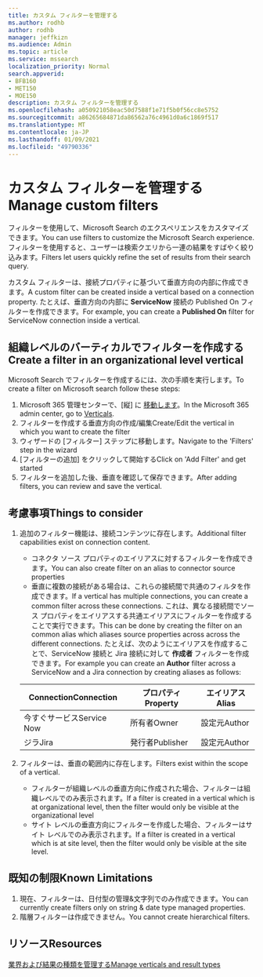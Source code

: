```yaml
---
title: カスタム フィルターを管理する
ms.author: rodhb
author: rodhb
manager: jeffkizn
ms.audience: Admin
ms.topic: article
ms.service: mssearch
localization_priority: Normal
search.appverid:
- BFB160
- MET150
- MOE150
description: カスタム フィルターを管理する
ms.openlocfilehash: a050921058eac50d7588f1e71f5b0f56cc8e5752
ms.sourcegitcommit: a86265684871da86562a76c4961d0a6c1869f517
ms.translationtype: MT
ms.contentlocale: ja-JP
ms.lasthandoff: 01/09/2021
ms.locfileid: "49790336"
---
```

# <a name="manage-custom-filters"></a><span data-ttu-id="edaea-103">カスタム フィルターを管理する</span><span class="sxs-lookup"><span data-stu-id="edaea-103">Manage custom filters</span></span>

<span data-ttu-id="edaea-104">フィルターを使用して、Microsoft Search のエクスペリエンスをカスタマイズできます。</span><span class="sxs-lookup"><span data-stu-id="edaea-104">You can use filters to customize the Microsoft Search experience.</span></span> <span data-ttu-id="edaea-105">フィルターを使用すると、ユーザーは検索クエリから一連の結果をすばやく絞り込みます。</span><span class="sxs-lookup"><span data-stu-id="edaea-105">Filters let users quickly refine the set of results from their search query.</span></span>

<span data-ttu-id="edaea-106">カスタム フィルターは、接続プロパティに基づいて垂直方向の内部に作成できます。</span><span class="sxs-lookup"><span data-stu-id="edaea-106">A custom filter can be created inside a vertical based on a connection property.</span></span> <span data-ttu-id="edaea-107">たとえば、垂直方向の内部に **ServiceNow** 接続の Published On フィルターを作成できます。</span><span class="sxs-lookup"><span data-stu-id="edaea-107">For example, you can create a **Published On** filter for ServiceNow connection inside a vertical.</span></span>

## <a name="create-a-filter-in-an-organizational-level-vertical"></a><span data-ttu-id="edaea-108">組織レベルのバーティカルでフィルターを作成する</span><span class="sxs-lookup"><span data-stu-id="edaea-108">Create a filter in an organizational level vertical</span></span>

<span data-ttu-id="edaea-109">Microsoft Search でフィルターを作成するには、次の手順を実行します。</span><span class="sxs-lookup"><span data-stu-id="edaea-109">To create a filter on Microsoft search follow these steps:</span></span>

1. <span data-ttu-id="edaea-110">Microsoft 365 管理センターで、[縦] に [移動します](https://admin.microsoft.com/Adminportal/Home#/MicrosoftSearch/verticals)。</span><span class="sxs-lookup"><span data-stu-id="edaea-110">In the Microsoft 365 admin center, go to [Verticals](https://admin.microsoft.com/Adminportal/Home#/MicrosoftSearch/verticals).</span></span>
1. <span data-ttu-id="edaea-111">フィルターを作成する垂直方向の作成/編集</span><span class="sxs-lookup"><span data-stu-id="edaea-111">Create/Edit the vertical in which you want to create the filter</span></span>
1. <span data-ttu-id="edaea-112">ウィザードの [フィルター] ステップに移動します。</span><span class="sxs-lookup"><span data-stu-id="edaea-112">Navigate to the 'Filters' step in the wizard</span></span>
1. <span data-ttu-id="edaea-113">[フィルターの追加] をクリックして開始する</span><span class="sxs-lookup"><span data-stu-id="edaea-113">Click on 'Add Filter' and get started</span></span>
1. <span data-ttu-id="edaea-114">フィルターを追加した後、垂直を確認して保存できます。</span><span class="sxs-lookup"><span data-stu-id="edaea-114">After adding filters, you can review and save the vertical.</span></span>

## <a name="things-to-consider"></a><span data-ttu-id="edaea-115">考慮事項</span><span class="sxs-lookup"><span data-stu-id="edaea-115">Things to consider</span></span>

1. <span data-ttu-id="edaea-116">追加のフィルター機能は、接続コンテンツに存在します。</span><span class="sxs-lookup"><span data-stu-id="edaea-116">Additional filter capabilities exist on connection content.</span></span>

    - <span data-ttu-id="edaea-117">コネクタ ソース プロパティのエイリアスに対するフィルターを作成できます。</span><span class="sxs-lookup"><span data-stu-id="edaea-117">You can also create filter on an alias to connector source properties</span></span>
    - <span data-ttu-id="edaea-118">垂直に複数の接続がある場合は、これらの接続間で共通のフィルタを作成できます。</span><span class="sxs-lookup"><span data-stu-id="edaea-118">If a vertical has multiple connections, you can create a common filter across these connections.</span></span> <span data-ttu-id="edaea-119">これは、異なる接続間でソース プロパティをエイリアスする共通エイリアスにフィルターを作成することで実行できます。</span><span class="sxs-lookup"><span data-stu-id="edaea-119">This can be done by creating the filter on an common alias which aliases source properties across across the different connections.</span></span> <span data-ttu-id="edaea-120">たとえば、次のようにエイリアスを作成することで、ServiceNow 接続と Jira 接続に対して **作成者** フィルターを作成できます。</span><span class="sxs-lookup"><span data-stu-id="edaea-120">For example you can create an **Author** filter across a ServiceNow and a Jira connection by creating aliases as follows:</span></span>

    | <span data-ttu-id="edaea-121">Connection</span><span class="sxs-lookup"><span data-stu-id="edaea-121">Connection</span></span> | <span data-ttu-id="edaea-122">プロパティ</span><span class="sxs-lookup"><span data-stu-id="edaea-122">Property</span></span> | <span data-ttu-id="edaea-123">エイリアス</span><span class="sxs-lookup"><span data-stu-id="edaea-123">Alias</span></span> |
    | --- | --- | --- |
    | <span data-ttu-id="edaea-124">今すぐサービス</span><span class="sxs-lookup"><span data-stu-id="edaea-124">Service Now</span></span> | <span data-ttu-id="edaea-125">所有者</span><span class="sxs-lookup"><span data-stu-id="edaea-125">Owner</span></span> | <span data-ttu-id="edaea-126">設定元</span><span class="sxs-lookup"><span data-stu-id="edaea-126">Author</span></span> |
    | <span data-ttu-id="edaea-127">ジラ</span><span class="sxs-lookup"><span data-stu-id="edaea-127">Jira</span></span> | <span data-ttu-id="edaea-128">発行者</span><span class="sxs-lookup"><span data-stu-id="edaea-128">Publisher</span></span> | <span data-ttu-id="edaea-129">設定元</span><span class="sxs-lookup"><span data-stu-id="edaea-129">Author</span></span> |

1. <span data-ttu-id="edaea-130">フィルターは、垂直の範囲内に存在します。</span><span class="sxs-lookup"><span data-stu-id="edaea-130">Filters exist within the scope of a vertical.</span></span>

    - <span data-ttu-id="edaea-131">フィルターが組織レベルの垂直方向に作成された場合、フィルターは組織レベルでのみ表示されます。</span><span class="sxs-lookup"><span data-stu-id="edaea-131">If a filter is created in a vertical which is at organizational level, then the filter would only be visible at the organizational level</span></span>
    - <span data-ttu-id="edaea-132">サイト レベルの垂直方向にフィルターを作成した場合、フィルターはサイト レベルでのみ表示されます。</span><span class="sxs-lookup"><span data-stu-id="edaea-132">If a filter is created in a vertical which is at site level, then the filter would only be visible at the site level.</span></span>

## <a name="known-limitations"></a><span data-ttu-id="edaea-133">既知の制限</span><span class="sxs-lookup"><span data-stu-id="edaea-133">Known Limitations</span></span>

1. <span data-ttu-id="edaea-134">現在、フィルターは、日付型の管理&文字列でのみ作成できます。</span><span class="sxs-lookup"><span data-stu-id="edaea-134">You can currently create filters only on string & date type managed properties.</span></span>
1. <span data-ttu-id="edaea-135">階層フィルターは作成できません。</span><span class="sxs-lookup"><span data-stu-id="edaea-135">You cannot create hierarchical filters.</span></span>

## <a name="resources"></a><span data-ttu-id="edaea-136">リソース</span><span class="sxs-lookup"><span data-stu-id="edaea-136">Resources</span></span>

[<span data-ttu-id="edaea-137">業界および結果の種類を管理する</span><span class="sxs-lookup"><span data-stu-id="edaea-137">Manage verticals and result types</span></span>](customize-search-page.md)
